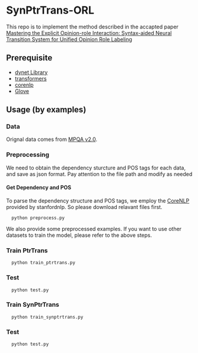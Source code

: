 # SynPtrTrans-ORL
This repo is to implement the method described in the accapted paper [Mastering the Explicit Opinion-role Interaction: Syntax-aided Neural Transition System for Unified Opinion Role Labeling](https://www.aaai.org/AAAI22Papers/AAAI-729.WuS.pdf)

## Prerequisite
* [dynet Library](http://dynet.io/)
* [transformers](https://huggingface.co/transformers/model_doc/bert.html)
* [corenlp](https://stanfordnlp.github.io/CoreNLP/)
* [Glove](https://nlp.stanford.edu/projects/glove/)

## Usage (by examples)
### Data
Orignal data comes from [MPQA v2.0](https://mpqa.cs.pitt.edu/).


### Preprocessing
We need to obtain the dependency sturcture and POS tags for each data, and save as json format.
Pay attention to the file path and modify as needed

#### Get Dependency and POS
To parse the dependency structure and POS tags, we employ the [CoreNLP](https://stanfordnlp.github.io/CoreNLP/) provided by stanfordnlp.
So please download relavant files first.
```
  python preprocess.py
```

We also provide some preprocessed examples. 
If you want to use other datasets to train the model, please refer to the above steps.

### Train PtrTrans
```
  python train_ptrtrans.py
```
### Test
```
  python test.py
```

### Train SynPtrTrans
```
  python train_synptrtrans.py
```
### Test
```
  python test.py
```
